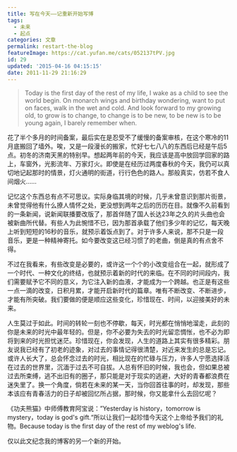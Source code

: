```yaml
---
title: 写在今天——记重新开始写博
tags:
  - 未来
  - 起点
categories: 文章
permalink: restart-the-blog
featureImage: https://cat.yufan.me/cats/052137tPV.jpg
id: 29
updated: '2015-04-16 04:15:15'
date: 2011-11-29 21:16:29
---
```


>Today is the first day of the rest of my life, I wake as a child to see the world begin. On monarch wings and birthday wondering, want to put on faces, walk in the wet and cold. And look forward to my growing old, to grow is to change, to change is to be new, to be new is to be young again, I barely remember when.

<!--more-->

花了半个多月的时间备案，最后实在是忍受不了缓慢的备案审核，在这个寒冷的11月底搬回了墙外。唉，又是一段漫长的搬家，忙好七七八八的东西后已经是午后5点。初冬的济南天黑的特别早。想起两年前的今天，我应该是高中放回学回家的路上，车窗外，光影流年、万家灯火。即使是在经历过两度春秋的今天，我仍可以真切地记起那时的情景，灯火通明的街道，行行色色的路人。那般真实，仿若不食人间烟火……

记忆这个东西总有点不可思议。实际身临其境的时候，几乎未曾意识到那片街景，未曾觉得他有什么撩人情怀之处，更没想到两年之后的历历在目。就像不久前看到的一条新闻，说新闻联播要改版了，那首伴随了国人长达23年之久的片头曲也会被新曲所代替。有些人为此惋惜不已，因为那首承载了他们多少年的记忆，每天晚上听到短短的16秒的音乐，就预示着饭点到了。对于许多人来说，那不只是一段音乐，更是一种精神寄托。如今要改变这已经习惯了的老曲，倒是真的有点舍不得。

不过在我看来，有些改变是必要的，或许这一个个的小改变组合在一起，就形成了一个时代、一种文化的终结，也就预示着新的时代的来临。在不同的时间段内，我们需要赋予它不同的意义，为它注入新的血液，才能成为一个跨越。也正是有这些一点一滴的改变，日积月累，才能开启新时代的篇章。唯有不断改变、不断进步，才能有所突破。我们要做的便是顺应这些变化，珍惜现在、时间，以迎接美好的未来。

人生莫过于如此。时间的转轮一刻也不停歇，每天，时光都在悄悄地溜走，此刻的你是未来的时光中最年轻的。但是，你不必要为失去的时光留恋惆怅，也不必为即将到来的时光担忧迷茫。珍惜现在，你会发现，人生的道路上其实有很多精彩。朋友说我已经有了初老的迹象，对过去的事情记得很清楚，对近来发生的总是忘记。或许人长大了，总会怀念过去的时光，相比现在的忙碌与压力，许多人宁愿选择活在过去的世界里，沉湎于过去不可自拔。人总有怀旧的时候，我也会，但如果总被过去所束缚，逃不出旧有的圈子，那只能是对于现实的逃避，大好的青春都浪费在迷失里了。换一个角度，倘若在未来的某一天，当你回首往事的时，却发现，那些本该应有青春活力的日子却被回忆所占据，那时候，你又能拿什么去回忆呢？

《功夫熊猫》中师傅教育阿宝说：”Yesterday is history，tomorrow is mystery，today is god's gift.“所以让我们一起珍惜今天这个上帝给予我们的礼物。Because today is the first day of the rest of my weblog's life.

仅以此文纪念我的博客的另一个新的开始。
